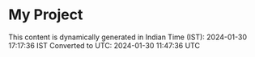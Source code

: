 # My Project

This content is dynamically generated in Indian Time (IST): 2024-01-30 17:17:36 IST
Converted to UTC: 2024-01-30 11:47:36 UTC

